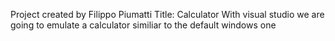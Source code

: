 Project created by Filippo Piumatti
Title: Calculator
With visual studio we are going to emulate a calculator similiar to the default windows one


